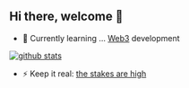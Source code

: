 
 ## Hi there, welcome 👋


- 🌱 Currently learning ... [Web3](https://www.youtube.com/watch?v=j5a0jTc9S10&ab_channel=YourUncleMoe) development

 [![github stats](https://github-readme-stats.vercel.app/api?username=alienflip)](https://github.com/alienflip)

- ⚡ Keep it real: [the stakes are high](https://www.youtube.com/watch?v=tzOOCnkUlnA&ab_channel=TommyBoy)
